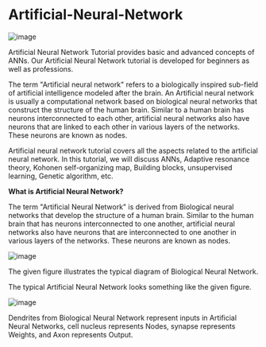 # Artificial-Neural-Network

  
  ![image](https://user-images.githubusercontent.com/89003941/192095079-a68e5630-59f9-4c23-80fc-fc2a2dac7c50.png)
  
  Artificial Neural Network Tutorial provides basic and advanced concepts of ANNs. Our Artificial Neural Network tutorial is developed for beginners as well as professions.

  The term "Artificial neural network" refers to a biologically inspired sub-field of artificial intelligence modeled after the brain. An Artificial neural network is usually a computational network based on biological neural networks that construct the structure of the human brain. Similar to a human brain has neurons interconnected to each other, artificial neural networks also have neurons that are linked to each other in various layers of the networks. These neurons are known as nodes.

  Artificial neural network tutorial covers all the aspects related to the artificial neural network. In this tutorial, we will discuss ANNs, Adaptive resonance theory, Kohonen self-organizing map, Building blocks, unsupervised learning, Genetic algorithm, etc.

**What is Artificial Neural Network?**

  The term "Artificial Neural Network" is derived from Biological neural networks that develop the structure of a human brain. Similar to the human brain that has neurons interconnected to one another, artificial neural networks also have neurons that are interconnected to one another in various layers of the networks. These neurons are known as nodes.
  
  ![image](https://user-images.githubusercontent.com/89003941/192095148-43369072-79f1-4352-ba1c-39cc287b5957.png)


The given figure illustrates the typical diagram of Biological Neural Network.

The typical Artificial Neural Network looks something like the given figure.

![image](https://user-images.githubusercontent.com/89003941/192095164-7c2e5a6a-930a-47c7-adfd-25c7bbf68ade.png)

  Dendrites from Biological Neural Network represent inputs in Artificial Neural Networks, cell nucleus represents Nodes, synapse represents Weights, and Axon represents Output.
